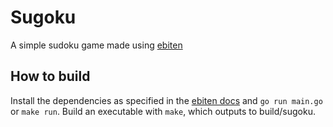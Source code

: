 # Sugoku

A simple sudoku game made using [ebiten](https://ebiten.org)

## How to build

Install the dependencies as specified in the [ebiten docs](https://ebiten.org/documents/install.html) and `go run main.go` or `make run`. Build an executable with `make`, which outputs to build/sugoku.

